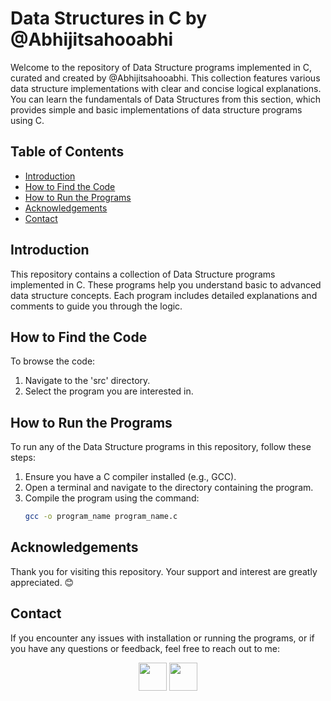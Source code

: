 # Data Structures in C by @Abhijitsahooabhi

Welcome to the repository of Data Structure programs implemented in C, curated and created by @Abhijitsahooabhi. This collection features various data structure implementations with clear and concise logical explanations. You can learn the fundamentals of Data Structures from this section, which provides simple and basic implementations of data structure programs using C.

## Table of Contents

- [Introduction](#introduction)
- [How to Find the Code](#how-to-find-the-code)
- [How to Run the Programs](#how-to-run-the-programs)
- [Acknowledgements](#acknowledgements)
- [Contact](#contact)

## Introduction

This repository contains a collection of Data Structure programs implemented in C. These programs help you understand basic to advanced data structure concepts. Each program includes detailed explanations and comments to guide you through the logic.

## How to Find the Code

To browse the code:

1. Navigate to the 'src' directory.
2. Select the program you are interested in.

## How to Run the Programs

To run any of the Data Structure programs in this repository, follow these steps:

1. Ensure you have a C compiler installed (e.g., GCC).
2. Open a terminal and navigate to the directory containing the program.
3. Compile the program using the command:
   ```bash
   gcc -o program_name program_name.c

## Acknowledgements

Thank you for visiting this repository. Your support and interest are greatly appreciated. 😊

## Contact

If you encounter any issues with installation or running the programs, or if you have any questions or feedback, feel free to reach out to me:

<p align="center"><a href="https://t.me/abhijitsahooabhi">  <img width="45" height="45" src="https://img.icons8.com/nolan/64/1A6DFF/C822FF/telegram-app.png"/></a>  <a href="nkedin.com/in/abhijit-sahoo-993a4a303"><img width="45" height="45" src="https://img.icons8.com/nolan/64/1A6DFF/C822FF/linkedin-circled.png"/> </a></p>
